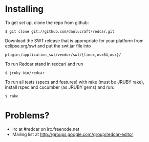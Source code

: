 
Installing
==========

To get set up, clone the repo from github:

    $ git clone git://github.com/danlucraft/redcar.git

Download the SWT release that is appropriate for your platform from
eclipse.org/swt and put the swt.jar file into

    plugins/application_swt/vendor/swt/{linux,osx64,osx}/

To run Redcar stand in redcar/ and run

    $ jruby bin/redcar

To run all tests (specs and features) with rake (must be JRUBY rake),  
install rspec and cucumber (as JRUBY gems) and run:

    $ rake

Problems?
=========

 * Irc at #redcar on irc.freenode.net
 * Mailing list at http://groups.google.com/group/redcar-editor

